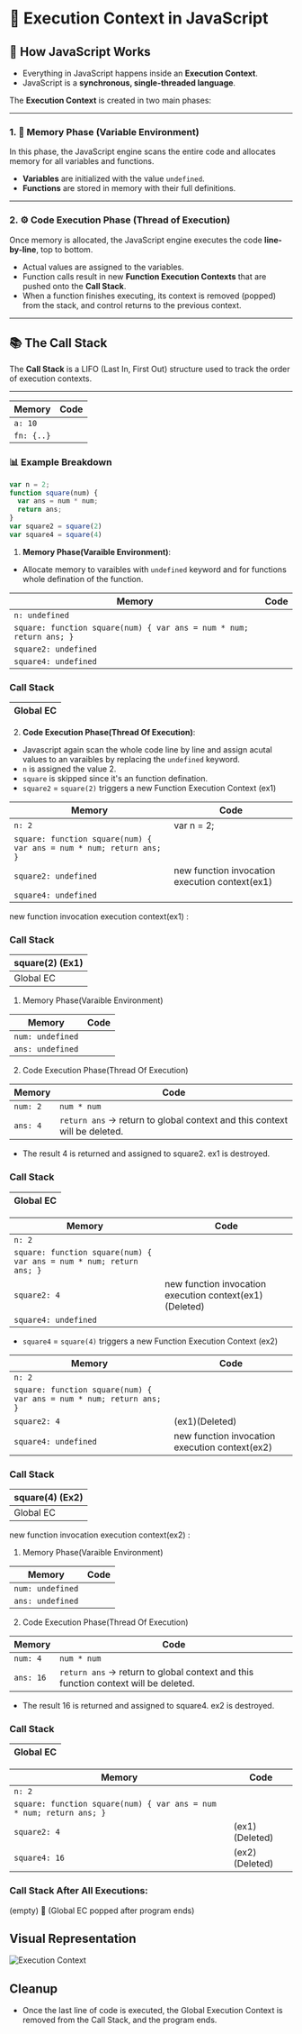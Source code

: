 # 🔄 Execution Context in JavaScript

## 📘 How JavaScript Works

- Everything in JavaScript happens inside an **Execution Context**.
- JavaScript is a **synchronous, single-threaded language**.

The **Execution Context** is created in two main phases:

---

### 1. 🧠 Memory Phase (Variable Environment)

In this phase, the JavaScript engine scans the entire code and allocates memory for all variables and functions.

- **Variables** are initialized with the value `undefined`.
- **Functions** are stored in memory with their full definitions.

---

### 2. ⚙️ Code Execution Phase (Thread of Execution)

Once memory is allocated, the JavaScript engine executes the code **line-by-line**, top to bottom.

- Actual values are assigned to the variables.
- Function calls result in new **Function Execution Contexts** that are pushed onto the **Call Stack**.
- When a function finishes executing, its context is removed (popped) from the stack, and control returns to the previous context.

--- 
## 📚 The Call Stack

The **Call Stack** is a LIFO (Last In, First Out) structure used to track the order of execution contexts.

---
  
| Memory       | Code |
| ------------ | ---- |
| `a: 10`      |      |
| `fn: {..}`   |      |

### 📊 Example Breakdown
```javascript
var n = 2;
function square(num) {
  var ans = num * num;
  return ans;
}
var square2 = square(2)
var square4 = square(4)
```
1. **Memory Phase(Varaible Environment)**:
- Allocate memory to varaibles with `undefined` keyword and for functions whole defination of the function.
   
| Memory         | Code |
|----------------|------|
| `n: undefined` |      |
| `square: function square(num) { var ans = num * num; return ans; }` | |
| `square2: undefined`     |      |
| `square4: undefined`     |      |

### Call Stack

| Global EC |
|---|

2. **Code Execution Phase(Thread Of Execution)**:

- Javascript again scan the whole code line by line and assign acutal values to an varaibles by replacing the `undefined` keyword.
- `n` is assigned the value 2.
- `square` is skipped since it's an function defination.
- `square2` = `square(2)` triggers a new Function Execution Context (ex1)

| Memory         | Code |
|----------------|------|
| `n: 2` | var n = 2;     |
| `square: function square(num) { var ans = num * num; return ans; }` | |
| `square2: undefined`     |   new function invocation execution context(ex1)   |
| `square4: undefined`     |      |

new function invocation execution context(ex1) :
### Call Stack

| square(2) (Ex1) |
|------|
| Global EC |


1. Memory Phase(Varaible Environment)
   
| Memory         | Code |
|----------------|------|
| `num: undefined` |      |
| `ans: undefined`     |   |

2. Code Execution Phase(Thread Of Execution)
   
| Memory         | Code |
|----------------|------|
| `num: 2` |  `num * num`    |
| `ans: 4`     | `return ans` → return to global context and this context will be deleted. |

- The result 4 is returned and assigned to square2. ex1 is destroyed.

### Call Stack

| Global EC |
|---|

| Memory         | Code |
|----------------|------|
| `n: 2` |      |
| `square: function square(num) { var ans = num * num; return ans; }` | |
| `square2: 4`     |   new function invocation execution context(ex1)(Deleted)   |
| `square4: undefined`     |      |

- `square4` = `square(4)` triggers a new Function Execution Context (ex2)

| Memory         | Code |
|----------------|------|
| `n: 2` |      |
| `square: function square(num) { var ans = num * num; return ans; }` | |
| `square2: 4`     |   (ex1)(Deleted)  |
| `square4: undefined`     |  new function invocation execution context(ex2)    |

### Call Stack

| square(4) (Ex2) |
|------|
| Global EC |

new function invocation execution context(ex2) :
1. Memory Phase(Varaible Environment)
   
| Memory         | Code |
|----------------|------|
| `num: undefined` |      |
| `ans: undefined`     |   |

2. Code Execution Phase(Thread Of Execution)
   
| Memory         | Code |
|----------------|------|
| `num: 4` |  `num * num`    |
| `ans: 16`     | `return ans` → return to global context and this function context will be deleted. |

-  The result 16 is returned and assigned to square4. ex2 is destroyed.
### Call Stack

| Global EC |
|---|
  
| Memory         | Code |
|----------------|------|
| `n: 2` |      |
| `square: function square(num) { var ans = num * num; return ans; }` | |
| `square2: 4`     |   (ex1)(Deleted)  |
| `square4: 16`     |  (ex2)(Deleted)  |

### Call Stack After All Executions:
(empty) 👋 (Global EC popped after program ends)

## Visual Representation
![Execution Context](https://github.com/rakeshkumar1019/Front-End-Interview-Preparation/raw/main/images/execution_context.png)

## Cleanup
- Once the last line of code is executed, the Global Execution Context is removed from the Call Stack, and the program ends.


